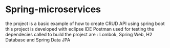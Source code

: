 # Spring-microservices
the project is a basic example of how to create CRUD API using spring boot 
this project is developed with eclipse IDE
Postman used for testing
the dependecies called to build the project are : Lombok, Spring Web, H2 Database and Spring Data JPA
